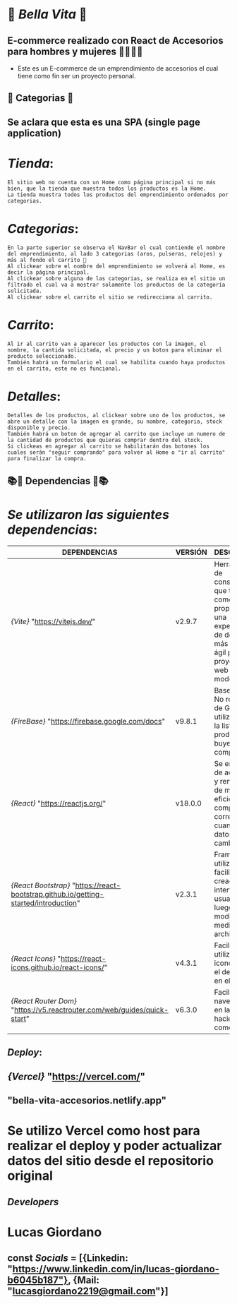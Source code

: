 # 👑 _Bella Vita_ 👑

## E-commerce realizado con React de Accesorios para hombres y mujeres 👨🏽👩🏻

- Este es un E-commerce de un emprendimiento de accesorios el cual tiene como fin ser un proyecto personal.

## 📎 Categorias 📎

## Se aclara que esta es una SPA (single page application)

# _Tienda_:

    El sitio web no cuenta con un Home como página principal si no más bien, que la tienda que muestra todos los productos es la Home.
    La tienda muestra todos los productos del emprendimiento ordenados por categorias.

# _Categorias_:

    En la parte superior se observa el NavBar el cual contiende el nombre del emprendimiento, al lado 3 categorias (aros, pulseras, relojes) y más al fondo el carrito 🛒
    Al clickear sobre el nombre del emprendimiento se volverá al Home, es decir la página principal.
    Al clickear sobre alguna de las categorias, se realiza en el sitio un filtrado el cual va a mostrar solamente los productos de la categoría solicitada.
    Al clickear sobre el carrito el sitio se redirecciona al carrito.

# _Carrito_:

    Al ir al carrito van a aparecer los productos con la imagen, el nombre, la cantida solicitada, el precio y un boton para eliminar el producto seleccionado.
    También habrá un formulario el cual se habilita cuando haya productos en el carrito, este no es funcional.

# _Detalles_:

    Detalles de los productos, al clickear sobre uno de los productos, se abre un detalle con la imagen en grande, su nombre, categoria, stock disponible y precio.
    También habrá un boton de agregar al carrito que incluye un numero de la cantidad de productos que quieras comprar dentro del stock.
    Si clickeas en agregar al carrito se habilitarán dos botones los cuales serán "seguir comprando" para volver al Home o "ir al carrito" para finalizar la compra.

## 📚📘 Dependencias 📕📚

# _Se utilizaron las siguientes dependencias_:

| DEPENDENCIAS                                                                         | VERSIÓN | DESCRIPCIÓN                                                                                                                                   |
| ------------------------------------------------------------------------------------ | ------- | --------------------------------------------------------------------------------------------------------------------------------------------- |
| _{Vite}_ "https://vitejs.dev/"                                                       | v2.9.7  | Herramienta de construcción que tiene como objetivo proporcionar una experiencia de desarrollo más rápida y ágil para proyectos web modernos. |
| _{FireBase}_ "https://firebase.google.com/docs"                                      | v9.8.1  | Base de datos No relacional de Google, utilizada para la lista de productos y el buyer de compra.                                             |
| _{React}_ "https://reactjs.org/"                                                     | v18.0.0 | Se encargará de actualizar y renderizar de manera eficiente los componentes correctos cuando los datos cambien.                               |
| _{React Bootstrap}_ "https://react-bootstrap.github.io/getting-started/introduction" | v2.3.1  | Framework utilizado para facilitar la creación de la interfaz de usuario y luego modificarla mediante archivos css.                           |
| _{React Icons}_ "https://react-icons.github.io/react-icons/"                         | v4.3.1  | Facilita la utilización de iconos como el del carrito en el NavBar.                                                                           |
| _{React Router Dom}_ "https://v5.reactrouter.com/web/guides/quick-start"             | v6.3.0  | Facilita la navegación en la página, haciendola como SPA                                                                                      |

## _Deploy_:

## _{Vercel}_ "https://vercel.com/"

## "bella-vita-accesorios.netlify.app"

# Se utilizo Vercel como host para realizar el deploy y poder actualizar datos del sitio desde el repositorio original

## _Developers_

# Lucas Giordano

## const _Socials_ = [{Linkedin: "https://www.linkedin.com/in/lucas-giordano-b6045b187"}, {Mail: "lucasgiordano2219@gmail.com"}]

